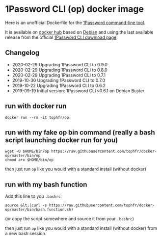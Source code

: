 # 1Password CLI (op) docker image

Here is an unofficial Dockerfile for the [1Password command-line tool][ophomepage].

It is available on [docker hub][dockerhubpage] based on [Debian][debianhubpage] and using the last available release from the official [1Password CLI download page][opdlpage].

## Changelog

- 2020-02-29 Upgrading 1Password CLI to 0.9.0
- 2020-02-29 Upgrading 1Password CLI to 0.8.0
- 2020-02-29 Upgrading 1Password CLI to 0.7.1
- 2019-10-30 Upgrading 1Password CLI to 0.7.0
- 2019-10-22 Upgrading 1Password CLI to 0.6.2
- 2019-09-19 Initial version: 1Password CLI v0.6.1 on Debian Buster

## run with docker run

    docker run --rm -it tophfr/op

## run with my fake op bin command (really a bash script launching docker run for you)

    wget -O $HOME/bin/op https://raw.githubusercontent.com/tophfr/docker-op/master/bin/op
    chmod a+x $HOME/bin/op

then just run `op` like you would with a standard install (without docker)

## run with my bash function

Add this line to you `.bashrc`:

    source &lt;(curl -s https://raw.githubusercontent.com/tophfr/docker-op/master/bin/bash.function.sh)

(or copy the script somewhere and source it from your `.bashrc`)

then just run `op` like you would with a standard install (without docker) from a new bash session.

  [ophomepage]: https://support.1password.com/command-line-getting-started "1Password command-line tool"
  [opdlpage]: https://app-updates.agilebits.com/product_history/CLI "1Password CLI downloads"
  [dockerhubpage]: https://hub.docker.com/r/tophfr/op "1Password CLI (op) hub page"
  [debianhubpage]: https://hub.docker.com/_/debian "Docker Official Images hub page"

